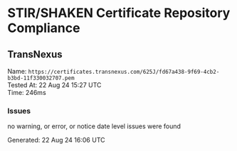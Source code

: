 # STIR/SHAKEN Certificate Repository Compliance

## TransNexus

Name: `https://certificates.transnexus.com/625J/fd67a438-9f69-4cb2-b3bd-11f330032707.pem`\
Tested At: 22 Aug 24 15:27 UTC\
Time: 246ms

### Issues

no warning, or error, or notice date level issues were found

Generated: 22 Aug 24 16:06 UTC